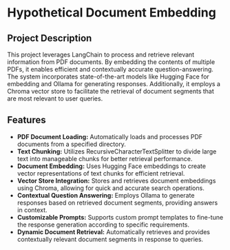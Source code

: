 # Hypothetical Document Embedding

## Project Description

This project leverages LangChain to process and retrieve relevant information from PDF documents. By embedding the contents of multiple PDFs, it enables efficient and contextually accurate question-answering. The system incorporates state-of-the-art models like Hugging Face for embedding and Ollama for generating responses. Additionally, it employs a Chroma vector store to facilitate the retrieval of document segments that are most relevant to user queries.

## Features

- **PDF Document Loading:** Automatically loads and processes PDF documents from a specified directory.
- **Text Chunking:** Utilizes RecursiveCharacterTextSplitter to divide large text into manageable chunks for better retrieval performance.
- **Document Embedding:** Uses Hugging Face embeddings to create vector representations of text chunks for efficient retrieval.
- **Vector Store Integration:** Stores and retrieves document embeddings using Chroma, allowing for quick and accurate search operations.
- **Contextual Question Answering:** Employs Ollama to generate responses based on retrieved document segments, providing answers in context.
- **Customizable Prompts:** Supports custom prompt templates to fine-tune the response generation according to specific requirements.
- **Dynamic Document Retrieval:** Automatically retrieves and provides contextually relevant document segments in response to queries.
